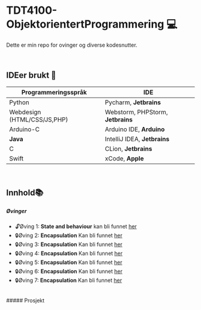 # TDT4100-ObjektorientertProgrammering :computer:

Dette er min repo for ovinger og diverse kodesnutter.

<br>

## IDEer brukt :memo:
Programmeringsspråk | IDE
------------ | -------------
Python | Pycharm, **Jetbrains**
Webdesign (HTML/CSS/JS,PHP)| Webstorm, PHPStorm, **Jetbrains**
Arduino-C | Arduino IDE, **Arduino**
**Java** | IntelliJ IDEA, **Jetbrains**
C | CLion, **Jetbrains**
Swift | xCode, **Apple**

<br>

## Innhold:books:

##### Øvinger  
- :unlock:Øving 1: **State and behaviour** kan bli funnet [her](https://github.com/anderszk/TDT4100-ObjektorientertProgrammering/tree/main/Oving1)<br>
- :lock:Øving 2: **Encapsulation** Kan bli funnet [her]()<br>
- :lock:Øving 3: **Encapsulation** Kan bli funnet [her]()<br>
- :lock:Øving 4: **Encapsulation** Kan bli funnet [her]()<br>
- :lock:Øving 5: **Encapsulation** Kan bli funnet [her]()<br>
- :lock:Øving 6: **Encapsulation** Kan bli funnet [her]()<br>
- :lock:Øving 7: **Encapsulation** Kan bli funnet [her]()<br>
<br>
##### Prosjekt
<a name="headers"/>


